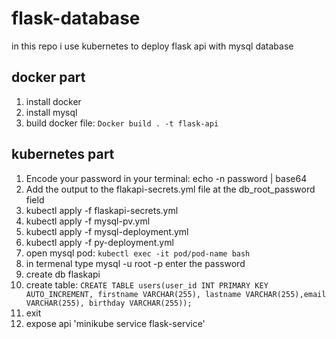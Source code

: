# flask-database
in this repo i use kubernetes to deploy flask api with mysql database 
## docker part
1. install docker 
2. install mysql 
3. build docker file:  `Docker build . -t flask-api`
## kubernetes part
1. Encode your password in your terminal: echo -n password | base64
2. Add the output to the flakapi-secrets.yml file at the db_root_password field
3. kubectl apply -f flaskapi-secrets.yml
4. kubectl apply -f mysql-pv.yml
5. kubectl apply -f mysql-deployment.yml
6. kubectl apply -f py-deployment.yml
7. open mysql pod: `kubectl exec -it pod/pod-name bash`
8. in termenal type  mysql -u root -p enter the password 
9. create db flaskapi
10. create table: `CREATE TABLE users(user_id INT PRIMARY KEY AUTO_INCREMENT, firstname VARCHAR(255), lastname VARCHAR(255),email VARCHAR(255), birthday VARCHAR(255));`
11. exit 
12. expose api 'minikube service flask-service'
